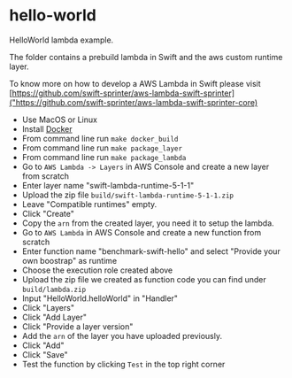 # hello-world

HelloWorld lambda example.

The folder contains a prebuild lambda in Swift and the aws custom runtime layer.

To know more on how to develop a AWS Lambda in Swift please visit [https://github.com/swift-sprinter/aws-lambda-swift-sprinter]("https://github.com/swift-sprinter/aws-lambda-swift-sprinter-core)

- Use MacOS or Linux
- Install [Docker](https://docs.docker.com/docker-for-mac/install/)
- From command line run `make docker_build`
- From command line run `make package_layer`
- From command line run `make package_lambda`
- Go to `AWS Lambda -> Layers` in AWS Console and create a new layer from scratch
- Enter layer name "swift-lambda-runtime-5-1-1"
- Upload the zip file `build/swift-lambda-runtime-5-1-1.zip`
- Leave "Compatible runtimes" empty.
- Click "Create"
- Copy the `arn` from the created layer, you need it to setup the lambda.
- Go to `AWS Lambda` in AWS Console and create a new function from scratch
- Enter function name "benchmark-swift-hello" and select "Provide your own boostrap" as runtime
- Choose the execution role created above
- Upload the zip file we created as function code you can find under `build/lambda.zip`
- Input "HelloWorld.helloWorld" in "Handler"
- Click "Layers"
- Click "Add Layer"
- Click "Provide a layer version"
- Add the `arn` of the layer you have uploaded previously.
- Click "Add"
- Click "Save"
- Test the function by clicking `Test` in the top right corner
